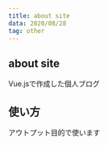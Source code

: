 ```yaml
---
title: about site
data: 2020/08/28
tag: other
---
```


## about site
Vue.jsで作成した個人ブログ

## 使い方
アウトプット目的で使います